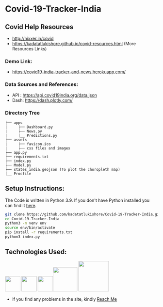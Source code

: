 # Covid-19-Tracker-India

## Covid Help Resources

- http://nixxer.in/covid
- https://kadatatlukishore.github.io/covid-resources.html (More Resources Links)

### Demo Link: 
- https://covid19-india-tracker-and-news.herokuapp.com/
### Data Sources and References:
- API :  https://api.covid19india.org/data.json
- Dash:  https://dash.plotly.com/

### Directory Tree
```
├── apps 
|     ├── Dashboard.py
|     ├── News.py
|     |__ Predictions.py 
├── assets
|     ├── favicon.ico
|     ├── css files and images
├── app.py
├── requirements.txt
├── index.py
├── Model.py
├── states_india.geojson (To plot the choropleth map)
|__ Procfile

```

## Setup Instructions:
The Code is written in Python 3.9. If you don't have Python installed you can find it [here](https://www.python.org/downloads/). 
```bash
git clone https://github.com/kadatatlukishore/Covid-19-Tracker-India.git
cd Covid-19-Tracker-India
python3 -m venv env
source env/bin/activate
pip install -r requirements.txt
python3 index.py
```


## Technologies Used:
[<img target="_blank" src="https://ih1.redbubble.net/image.411682602.8572/st,small,845x845-pad,1000x1000,f8f8f8.u2.jpg" width=50>](https://www.python.org) [<img target="_blank" src="https://www.pngkit.com/png/detail/861-8618685_numfocus-plotly-dash-logo.png" width=50>](https://dash.plotly.com/) [<img target="_blank" src="https://pbs.twimg.com/profile_images/1187765724451868673/uVw1PWA7.png" width=50>](https://pandas.pydata.org/)[<img target="_blank" src="https://images.prismic.io/plotly-marketing-website/bd1f702a-b623-48ab-a459-3ee92a7499b4_logo-plotly.svg?auto=compress,format" width=80>](https://plotly.com/) [<img target="_blank" src="https://miro.medium.com/max/3600/1*fIjRtO5P8zc3pjs0E5hYkw.png" width=100>](https://www.heroku.com/)

-  If you find any problems in the site, kindly [Reach Me](https://www.linkedin.com/in/kishorekadatatlu/)
